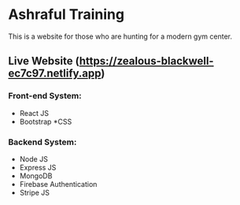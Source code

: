 # Ashraful Training
This is a website for those who are hunting for a modern gym center.
## Live Website (https://zealous-blackwell-ec7c97.netlify.app)

### Front-end System:
* React JS
* Bootstrap
*CSS

### Backend System:
* Node JS
* Express JS
* MongoDB
* Firebase Authentication
* Stripe JS